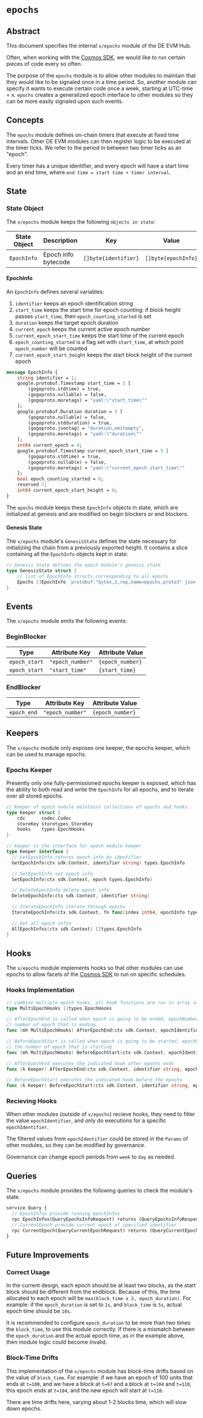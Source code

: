 # `epochs`

## Abstract

This document specifies the internal `x/epochs` module of the DE EVM Hub.

Often, when working with the [Cosmos SDK](https://github.com/cosmos/cosmos-sdk), we would like to run certain pieces of code every so often.

The purpose of the `epochs` module is to allow other modules to maintain that they would like to be signaled once in a time period. So, another module can specify it wants to execute certain code once a week, starting at UTC-time = x. `epochs` creates a generalized epoch interface to other modules so they can be more easily signaled upon such events.

## Concepts

The `epochs` module defines on-chain timers that execute at fixed time intervals. Other DE EVM modules can then register logic to be executed at the timer ticks. We refer to the period in between two timer ticks as an "epoch".

Every timer has a unique identifier, and every epoch will have a start time and an end time, where `end time = start time + timer interval`.

## State

### State Object

The `x/epochs` module keeps the following `objects in state`:

| State Object | Description         | Key                  | Value               | Store |
| ------------ | ------------------- | -------------------- | ------------------- | ----- |
| `EpochInfo`  | Epoch info bytecode | `[]byte{identifier}` | `[]byte{epochInfo}` | KV    |

#### EpochInfo

An `EpochInfo` defines several variables:

1. `identifier` keeps an epoch identification string
2. `start_time` keeps the start time for epoch counting: if block height passes `start_time`, then `epoch_counting_started` is set
3. `duration` keeps the target epoch duration
4. `current_epoch` keeps the current active epoch number
5. `current_epoch_start_time` keeps the start time of the current epoch
6. `epoch_counting_started` is a flag set with `start_time`, at which point `epoch_number` will be counted
7. `current_epoch_start_height` keeps the start block height of the current epoch

```protobuf
message EpochInfo {
    string identifier = 1;
    google.protobuf.Timestamp start_time = 2 [
        (gogoproto.stdtime) = true,
        (gogoproto.nullable) = false,
        (gogoproto.moretags) = "yaml:\"start_time\""
    ];
    google.protobuf.Duration duration = 3 [
        (gogoproto.nullable) = false,
        (gogoproto.stdduration) = true,
        (gogoproto.jsontag) = "duration,omitempty",
        (gogoproto.moretags) = "yaml:\"duration\""
    ];
    int64 current_epoch = 4;
    google.protobuf.Timestamp current_epoch_start_time = 5 [
        (gogoproto.stdtime) = true,
        (gogoproto.nullable) = false,
        (gogoproto.moretags) = "yaml:\"current_epoch_start_time\""
    ];
    bool epoch_counting_started = 6;
    reserved 7;
    int64 current_epoch_start_height = 8;
}
```



The `epochs` module keeps these `EpochInfo` objects in state, which are initialized at genesis and are modified on begin blockers or end blockers.

#### Genesis State

The `x/epochs` module's `GenesisState` defines the state necessary for initializing the chain from a previously exported height. It contains a slice containing all the `EpochInfo` objects kept in state:

```go
// Genesis State defines the epoch module's genesis state
type GenesisState struct {
    // list of EpochInfo structs corresponding to all epochs
    Epochs []EpochInfo `protobuf:"bytes,1,rep,name=epochs,proto3" json:"epochs"`
}
```



## Events

The `x/epochs` module emits the following events:

### BeginBlocker

| Type          | Attribute Key    | Attribute Value  |
| ------------- | ---------------- | ---------------- |
| `epoch_start` | `"epoch_number"` | `{epoch_number}` |
| `epoch_start` | `"start_time"`   | `{start_time}`   |

### EndBlocker

| Type        | Attribute Key    | Attribute Value  |
| ----------- | ---------------- | ---------------- |
| `epoch_end` | `"epoch_number"` | `{epoch_number}` |

## Keepers

The `x/epochs` module only exposes one keeper, the epochs keeper, which can be used to manage epochs.

### Epochs Keeper

Presently only one fully-permissioned epochs keeper is exposed, which has the ability to both read and write the `EpochInfo` for all epochs, and to iterate over all stored epochs.

```go
// Keeper of epoch nodule maintains collections of epochs and hooks.
type Keeper struct {
    cdc      codec.Codec
    storeKey storetypes.StoreKey
    hooks    types.EpochHooks
}
```



```go
// Keeper is the interface for epoch module keeper
type Keeper interface {
  // GetEpochInfo returns epoch info by identifier
  GetEpochInfo(ctx sdk.Context, identifier string) types.EpochInfo

  // SetEpochInfo set epoch info
  SetEpochInfo(ctx sdk.Context, epoch types.EpochInfo)

  // DeleteEpochInfo delete epoch info
  DeleteEpochInfo(ctx sdk.Context, identifier string)

  // IterateEpochInfo iterate through epochs
  IterateEpochInfo(ctx sdk.Context, fn func(index int64, epochInfo types.EpochInfo) (stop bool))

  // Get all epoch infos
  AllEpochInfos(ctx sdk.Context) []types.EpochInfo
}
```



## Hooks

The `x/epochs` module implements hooks so that other modules can use epochs to allow facets of the [Cosmos SDK](https://github.com/cosmos/cosmos-sdk) to run on specific schedules.

### Hooks Implementation

```go
// combine multiple epoch hooks, all hook functions are run in array sequence
type MultiEpochHooks []types.EpochHooks

// AfterEpochEnd is called when epoch is going to be ended, epochNumber is the
// number of epoch that is ending
func (mh MultiEpochHooks) AfterEpochEnd(ctx sdk.Context, epochIdentifier string, epochNumber int64) {...}

// BeforeEpochStart is called when epoch is going to be started, epochNumber is
// the number of epoch that is starting
func (mh MultiEpochHooks) BeforeEpochStart(ctx sdk.Context, epochIdentifier string, epochNumber int64) {...}

// AfterEpochEnd executes the indicated hook after epochs ends
func (k Keeper) AfterEpochEnd(ctx sdk.Context, identifier string, epochNumber int64) {...}

// BeforeEpochStart executes the indicated hook before the epochs
func (k Keeper) BeforeEpochStart(ctx sdk.Context, identifier string, epochNumber int64) {...}
```



### Recieving Hooks

When other modules (outside of `x/epochs`) recieve hooks, they need to filter the value `epochIdentifier`, and only do executions for a specific `epochIdentifier`.

The filtered values from `epochIdentifier` could be stored in the `Params` of other modules, so they can be modified by governance.

Governance can change epoch periods from `week` to `day` as needed.

## Queries

The `x/epochs` module provides the following queries to check the module's state.

```protobuf
service Query {
  // EpochInfos provide running epochInfos
  rpc EpochInfos(QueryEpochsInfoRequest) returns (QueryEpochsInfoResponse) {}
  // CurrentEpoch provide current epoch of specified identifier
  rpc CurrentEpoch(QueryCurrentEpochRequest) returns (QueryCurrentEpochResponse) {}
}
```



## Future Improvements

### Correct Usage

In the current design, each epoch should be at least two blocks, as the start block should be different from the endblock. Because of this, the time allocated to each epoch will be `max(block_time x 2, epoch_duration)`. For example: if the `epoch_duration` is set to `1s`, and `block_time` is `5s`, actual epoch time should be `10s`.

It is recommended to configure `epoch_duration` to be more than two times the `block_time`, to use this module correctly. If there is a mismatch between the `epoch_duration` and the actual epoch time, as in the example above, then module logic could become invalid.

### Block-Time Drifts

This implementation of the `x/epochs` module has block-time drifts based on the value of `block_time`. For example: if we have an epoch of 100 units that ends at `t=100`, and we have a block at `t=97` and a block at `t=104` and `t=110`, this epoch ends at `t=104`, and the new epoch will start at `t=110`.

There are time drifts here, varying about 1-2 blocks time, which will slow down epochs.
